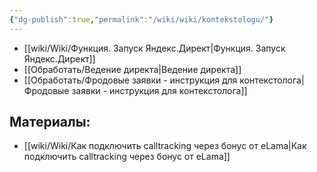 ```yaml
---
{"dg-publish":true,"permalink":"/wiki/wiki/kontekstologu/"}
---
```


- [[wiki/Wiki/Функция. Запуск Яндекс.Директ\|Функция. Запуск Яндекс.Директ]]
- [[Обработать/Ведение директа\|Ведение директа]]
- [[Обработать/Фродовые заявки - инструкция для контекстолога\|Фродовые заявки - инструкция для контекстолога]]

## Материалы:
- [[wiki/Wiki/Как подключить calltracking через бонус от eLama\|Как подключить calltracking через бонус от eLama]]